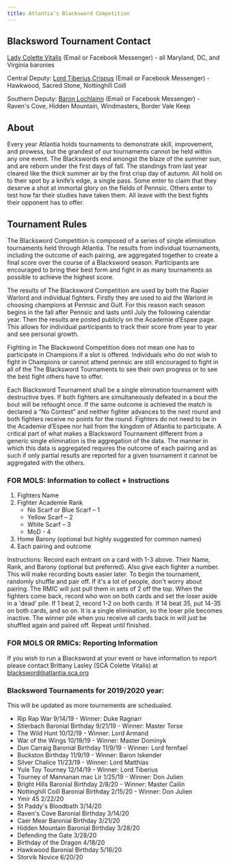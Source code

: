 ```yaml
---
title: Atlantia's Blacksword Competition
---
```

## Blacksword Tournament Contact
[Lady Colette Vitalis](blacksword@atlantia.sca.org) (Email or Facebook Messenger) - all Maryland, DC, and Virginia baronies

Central Deputy: [Lord Tiberius Crispus](Chris.bouchonnet@gmail.com) (Email or Facebook Messenger) - Hawkwood, Sacred Stone, Nottinghill Coill

Southern Deputy: [Baron Lochlainn](captjhym@gmail.com) (Email or Facebook Messenger) - Raven's Cove, Hidden Mountain, Windmasters, Border Vale Keep

## About
Every year Atlantia holds tournaments to demonstrate skill, improvement, and prowess, but the grandest of our tournaments cannot be held within any one event. The Blackswords end amongst the blaze of the summer sun, and are reborn under the first days of fall. The standings from last year cleared like the thick summer air by the first crisp day of autumn. All hold on to their spot by a knife’s edge, a single pass. Some enter to claim that they deserve a shot at immortal glory on the fields of Pennsic. Others enter to test how far their studies have taken them. All leave with the best fights their opponent has to offer.


## Tournament Rules
The Blacksword Competition is composed of a series of single elimination tournaments held through Atlantia. The results from individual tournaments, including the outcome of each pairing, are aggregated together to create a final score over the course of a Blacksword season. Participants are encouraged to bring their best form and fight in as many tournaments as possible to achieve the highest score. 

The results of The Blacksword Competition are used by both the Rapier Warlord and individual fighters. Firstly they are used to aid the Warlord in choosing champions at Pennsic and Gulf. For this reason each season begins in the fall after Pennsic and lasts until July the following calendar year. Then the results are posted publicly on the Academie d’Espee page. This allows for individual participants to track their score from year to year and see personal growth.  

Fighting in The Blacksword Competition does not mean one has to participate in Champions if a slot is offered.  Individuals who do not wish to fight in Champions or cannot attend pennsic are still encouraged to fight in all of the The Blacksword Tournaments to see their own progress or to see the best fight others have to offer.  

Each Blacksword Tournament shall be a single elimination tournament with destructive byes.  If both fighters are simultaneously defeated in a bout the bout will be refought once.  If the same outcome is achieved the match is declared a “No Contest” and neither fighter advances to the next round and both fighters receive no points for the round. Fighters do not need to be in the Academie d’Espee nor hail from the kingdom of Atlantia to participate. A critical part of what makes a Blacksword Tournament different from a generic single elimination is the aggregation of the data.  The manner in which this data is aggregated requires the outcome of each pairing and as such if only partial results are reported for a given tournament it cannot be aggregated with the others.  

### FOR MOLS: Information to collect + Instructions

1. Fighters Name
2. Fighter Academie Rank
   * No Scarf or Blue Scarf – 1  
   * Yellow Scarf – 2  
   * White Scarf – 3  
   * MoD - 4
3. Home Barony (optional but highly suggested for common names)
4. Each pairing and outcome

Instructions: Record each entrant on a card with 1-3 above. Their Name, Rank, and Barony (optional but preferred). Also give each fighter a number. This will make recording bouts easier later. To begin the tournament, randomly shuffle and pair off. If it's a lot of people, don't worry about pairing. The RMIC will just pull them in sets of 2 off the top. When the fighters come back, record who won on both cards and set the loser aside in a 'dead' pile. If 1 beat 2, record 1-2 on both cards. If 14 beat 35, put 14-35 on both cards, and so on. It is a single elimination, so the loser pile becomes inactive. The winner pile when you receive all cards back in will just be shuffled again and paired off. Repeat until finished. 

### FOR MOLS OR RMICs: Reporting Information
If you wish to run a Blacksword at your event or have information to report please contact Brittany Lasley (SCA Colette Vitalis) at blacksword@atlantia.sca.org

### Blacksword Tournaments for 2019/2020 year:
This will be updated as more tournements are schedualed. 
* Rip Rap War 9/14/19 - Winner: Duke Ragnarr
* Stierbach Baronial Birthday 9/21/19 - Winner: Master Torse
* The Wild Hunt 10/12/19 - Winner: Lord Armand
* War of the Wings 10/19/19 - Winner: Master Dominyk
* Dun Carraig Baronial Birthday 11/9/19 - Winner: Lord fernfael
* Buckston Birthday 11/9/19 - Winner: Baron Iskender
* Silver Chalice 11/23/19 - Winner: Lord Matthias
* Yule Toy Tourney 12/14/19 - Winner: Lord Tiberius
* Tourney of Mannanan mac Lir 1/25/19 - Winner: Don Julien
* Bright Hills Baronial Birthday 2/8/20 - Winner: Master Cailin
* Nottinghill Coill Baronial Birthday 2/15/20 - Winner: Don Julien
* Ymir 45 2/22/20
* St Paddy's Bloodbath 3/14/20
* Raven's Cove Baronial Birthday 3/14/20
* Caer Mear Baronial Birthday 3/21/20
* Hidden Mountain Baronial Birthday 3/28/20
* Defending the Gate 3/28/20
* Birthday of the Dragon 4/18/20
* Hawkwood Baronial Birthday 5/16/20
* Storvik Novice 6/20/20
